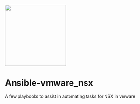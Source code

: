 <img src="https://blogs.vmware.com/networkvirtualization/files/2015/08/VMW-NSX-Logo1.jpg" width="200"/>

# Ansible-vmware_nsx
A few playbooks to assist in automating tasks for NSX in vmware
